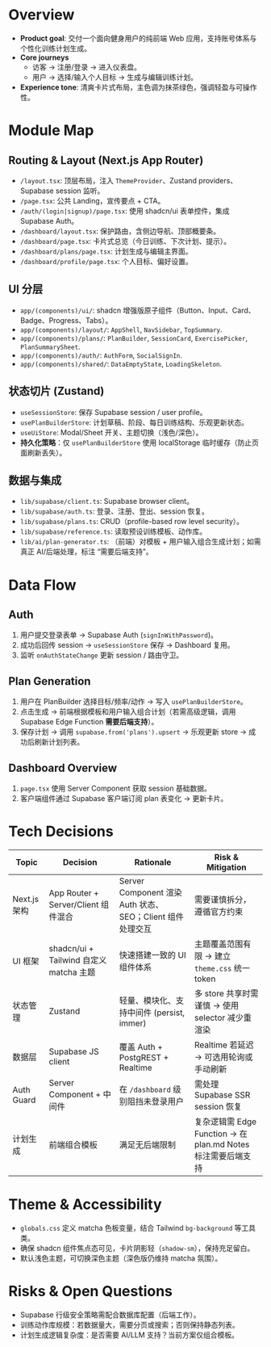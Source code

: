 # Overview
- **Product goal**: 交付一个面向健身用户的纯前端 Web 应用，支持账号体系与个性化训练计划生成。
- **Core journeys**
  - 访客 → 注册/登录 → 进入仪表盘。
  - 用户 → 选择/输入个人目标 → 生成与编辑训练计划。
- **Experience tone**: 清爽卡片式布局，主色调为抹茶绿色，强调轻盈与可操作性。

# Module Map

## Routing & Layout (Next.js App Router)
- `/layout.tsx`: 顶层布局，注入 `ThemeProvider`、Zustand providers、Supabase session 监听。
- `/page.tsx`: 公共 Landing，宣传要点 + CTA。
- `/auth/(login|signup)/page.tsx`: 使用 shadcn/ui 表单控件，集成 Supabase Auth。
- `/dashboard/layout.tsx`: 保护路由，含侧边导航、顶部概要条。
- `/dashboard/page.tsx`: 卡片式总览（今日训练、下次计划、提示）。
- `/dashboard/plans/page.tsx`: 计划生成与编辑主界面。
- `/dashboard/profile/page.tsx`: 个人目标、偏好设置。

## UI 分层
- `app/(components)/ui/`: shadcn 增强版原子组件（Button、Input、Card、Badge、Progress、Tabs）。
- `app/(components)/layout/`: `AppShell`, `NavSidebar`, `TopSummary`.
- `app/(components)/plans/`: `PlanBuilder`, `SessionCard`, `ExercisePicker`, `PlanSummarySheet`.
- `app/(components)/auth/`: `AuthForm`, `SocialSignIn`.
- `app/(components)/shared/`: `DataEmptyState`, `LoadingSkeleton`.

## 状态切片 (Zustand)
- `useSessionStore`: 保存 Supabase session / user profile。
- `usePlanBuilderStore`: 计划草稿、阶段、每日训练结构、乐观更新状态。
- `useUiStore`: Modal/Sheet 开关、主题切换（浅色/深色）。
- **持久化策略**：仅 `usePlanBuilderStore` 使用 localStorage 临时缓存（防止页面刷新丢失）。

## 数据与集成
- `lib/supabase/client.ts`: Supabase browser client。
- `lib/supabase/auth.ts`: 登录、注册、登出、session 恢复。
- `lib/supabase/plans.ts`: CRUD（profile-based row level security）。
- `lib/supabase/reference.ts`: 读取预设训练模板、动作库。
- `lib/ai/plan-generator.ts`: （前端）对模板 + 用户输入组合生成计划；如需真正 AI/后端处理，标注 “需要后端支持”。

# Data Flow

## Auth
1. 用户提交登录表单 → Supabase Auth (`signInWithPassword`)。
2. 成功后回传 session → `useSessionStore` 保存 → Dashboard 复用。
3. 监听 `onAuthStateChange` 更新 session / 路由守卫。

## Plan Generation
1. 用户在 PlanBuilder 选择目标/频率/动作 → 写入 `usePlanBuilderStore`。
2. 点击生成 → 前端根据模板和用户输入组合计划（若需高级逻辑，调用 Supabase Edge Function **需要后端支持**）。
3. 保存计划 → 调用 `supabase.from('plans').upsert` → 乐观更新 store → 成功后刷新计划列表。

## Dashboard Overview
1. `page.tsx` 使用 Server Component 获取 session 基础数据。
2. 客户端组件通过 Supabase 客户端订阅 plan 表变化 → 更新卡片。

# Tech Decisions

| Topic | Decision | Rationale | Risk & Mitigation |
|-------|----------|-----------|--------------------|
| Next.js 架构 | App Router + Server/Client 组件混合 | Server Component 渲染 Auth 状态、SEO；Client 组件处理交互 | 需要谨慎拆分，遵循官方约束 |
| UI 框架 | shadcn/ui + Tailwind 自定义 matcha 主题 | 快速搭建一致的 UI 组件体系 | 主题覆盖范围有限 → 建立 `theme.css` 统一 token |
| 状态管理 | Zustand | 轻量、模块化、支持中间件 (persist, immer) | 多 store 共享时需谨慎 → 使用 selector 减少重渲染 |
| 数据层 | Supabase JS client | 覆盖 Auth + PostgREST + Realtime | Realtime 若延迟 → 可选用轮询或手动刷新 |
| Auth Guard | Server Component + 中间件 | 在 `/dashboard` 级别阻挡未登录用户 | 需处理 Supabase SSR session 恢复 |
| 计划生成 | 前端组合模板 | 满足无后端限制 | 复杂逻辑需 Edge Function → 在 plan.md Notes 标注需要后端支持 |

# Theme & Accessibility
- `globals.css` 定义 matcha 色板变量，结合 Tailwind `bg-background` 等工具类。
- 确保 shadcn 组件焦点态可见，卡片阴影轻（`shadow-sm`），保持充足留白。
- 默认浅色主题，可切换深色主题（深色版仍维持 matcha 氛围）。

# Risks & Open Questions
- Supabase 行级安全策略需配合数据库配置（后端工作）。
- 训练动作库规模：若数据量大，需要分页或搜索；否则保持静态列表。
- 计划生成逻辑复杂度：是否需要 AI/LLM 支持？当前方案仅组合模板。
